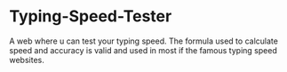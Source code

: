 # Typing-Speed-Tester
A web where u can test your typing speed. The formula used to calculate speed and accuracy is valid and used in most if the famous typing speed websites.
